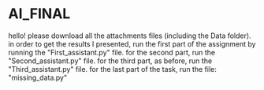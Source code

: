 # AI_FINAL
hello!
please download all the attachments files (including the Data folder).
in order to get the results I presented, run the first part of the assignment by running the "First_assistant.py" file.
for the second part, run the "Second_assistant.py" file.
for the third part, as before, run the "Third_assistant.py" file.
for the last part of the task, run the file: "missing_data.py"
